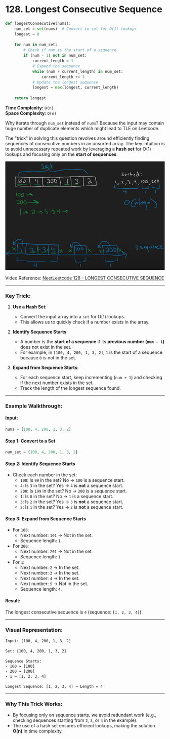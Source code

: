 # 128. Longest Consecutive Sequence


```python
def longestConsecutive(nums):
    num_set = set(nums)  # Convert to set for O(1) lookups
    longest = 0

    for num in num_set:
        # Check if num is the start of a sequence
        if (num - 1) not in num_set:
            current_length = 1
            # Expand the sequence
            while (num + current_length) in num_set:
                current_length += 1
            # Update the longest sequence
            longest = max(longest, current_length)

    return longest
```

**Time Complexity:** `O(n)`    
**Space Complexity:** `O(n)`    


Why iterate through `num_set` instead of `nums`? Because the input may contain
huge number of duplicate elements which might lead to TLE on Leetcode.




The "trick" in solving this question revolves around efficiently finding sequences of consecutive numbers in an unsorted array. The key intuition is to avoid unnecessary repeated work by leveraging a **hash set** for O(1) lookups and focusing only on the **start of sequences**.

![number-line-intuition](images/0128.longest_consecutive_sequence-image.png)

Video Reference: [NeetLeetcode 128 - LONGEST CONSECUTIVE SEQUENCE](https://www.youtube.com/watch?v=P6RZZMu_maU)

---

### **Key Trick:**
1. **Use a Hash Set**:
   - Convert the input array into a `set` for O(1) lookups.
   - This allows us to quickly check if a number exists in the array.

2. **Identify Sequence Starts**:
   - A number is the **start of a sequence** if its **previous number (`num - 1`)** does not exist in the set.
   - For example, in `[100, 4, 200, 1, 3, 2]`, `1` is the start of a sequence because `0` is not in the set.

3. **Expand from Sequence Starts**:
   - For each sequence start, keep incrementing (`num + 1`) and checking if the next number exists in the set.
   - Track the length of the longest sequence found.

---

### **Example Walkthrough:**

#### Input:
```python
nums = [100, 4, 200, 1, 3, 2]
```

#### Step 1: Convert to a Set
```python
num_set = {100, 4, 200, 1, 3, 2}
```

#### Step 2: Identify Sequence Starts
- Check each number in the set:
  - `100`: Is `99` in the set? No → `100` is a sequence start.
  - `4`: Is `3` in the set? Yes → `4` is **not** a sequence start.
  - `200`: Is `199` in the set? No → `200` is a sequence start.
  - `1`: Is `0` in the set? No → `1` is a sequence start.
  - `3`: Is `2` in the set? Yes → `3` is **not** a sequence start.
  - `2`: Is `1` in the set? Yes → `2` is **not** a sequence start.

#### Step 3: Expand from Sequence Starts
- For `100`:
  - Next number: `101` → Not in the set.
  - Sequence length: `1`.
- For `200`:
  - Next number: `201` → Not in the set.
  - Sequence length: `1`.
- For `1`:
  - Next number: `2` → In the set.
  - Next number: `3` → In the set.
  - Next number: `4` → In the set.
  - Next number: `5` → Not in the set.
  - Sequence length: `4`.

#### Result:
The longest consecutive sequence is `4` (sequence: `[1, 2, 3, 4]`).

---

### **Visual Representation:**

```
Input: [100, 4, 200, 1, 3, 2]

Set: {100, 4, 200, 1, 3, 2}

Sequence Starts:
- 100 → [100]
- 200 → [200]
- 1 → [1, 2, 3, 4]

Longest Sequence: [1, 2, 3, 4] → Length = 4
```

---

### **Why This Trick Works:**
- By focusing only on sequence starts, we avoid redundant work (e.g., checking sequences starting from `2`, `3`, or `4` in the example).
- The use of a hash set ensures efficient lookups, making the solution **O(n)** in time complexity.

